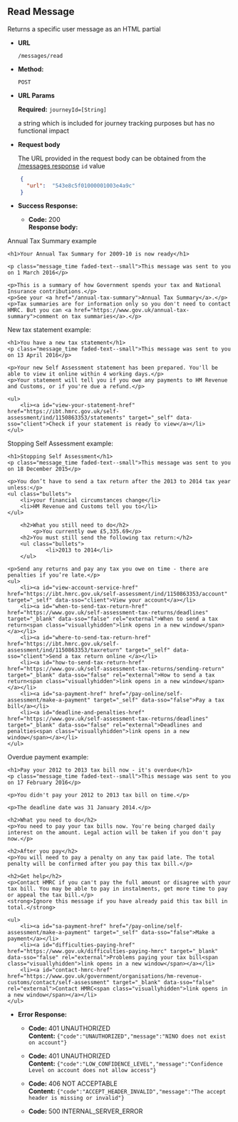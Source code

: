 Read Message
----
  Returns a specific user message as an HTML partial

* **URL**

  `/messages/read`

* **Method:**

  `POST`
  
*  **URL Params**

   **Required:**
   `journeyId=[String]`

    a string which is included for journey tracking purposes but has no functional impact

*  **Request body**

    The URL provided in the request body can be obtained from the [/messages response](docs/messages.md) ```id``` value

```json
    {
      "url":  "543e8c5f01000001003e4a9c"
    }
```

* **Success Response:**

  * **Code:** 200 <br />
    **Response body:**

Annual Tax Summary example
```hmtl
<h1>Your Annual Tax Summary for 2009-10 is now ready</h1>

<p class="message_time faded-text--small">This message was sent to you on 1 March 2016</p>

<p>This is a summary of how Government spends your tax and National Insurance contributions.</p>
<p>See your <a href="/annual-tax-summary">Annual Tax Summary</a>.</p>
<p>Tax summaries are for information only so you don't need to contact HMRC. But you can <a href="https://www.gov.uk/annual-tax-summary">comment on tax summaries</a>.</p>
```

New tax statement example:
```hmtl
<h1>You have a new tax statement</h1>
<p class="message_time faded-text--small">This message was sent to you on 13 April 2016</p>

<p>Your new Self Assessment statement has been prepared. You'll be able to view it online within 4 working days.</p>
<p>Your statement will tell you if you owe any payments to HM Revenue and Customs, or if you're due a refund.</p>

<ul>
    <li><a id="view-your-statement-href" href="https://ibt.hmrc.gov.uk/self-assessment/ind/1150863353/statements" target="_self" data-sso="client">Check if your statement is ready to view</a></li>
</ul>

```

Stopping Self Assessment example:
```hmtl
<h1>Stopping Self Assessment</h1>
<p class="message_time faded-text--small">This message was sent to you on 18 December 2015</p>

<p>You don’t have to send a tax return after the 2013 to 2014 tax year unless:</p>
<ul class="bullets">
    <li>your financial circumstances change</li>
    <li>HM Revenue and Customs tell you to</li>
</ul>

    <h2>What you still need to do</h2>
        <p>You currently owe £5,335.69</p>
    <h2>You must still send the following tax return:</h2>
    <ul class="bullets">
            <li>2013 to 2014</li>
    </ul>

<p>Send any returns and pay any tax you owe on time - there are penalties if you’re late.</p>
<ul>
    <li><a id="view-account-service-href" href="https://ibt.hmrc.gov.uk/self-assessment/ind/1150863353/account" target="_self" data-sso="client">View your account</a></li>
    <li><a id="when-to-send-tax-return-href" href="https://www.gov.uk/self-assessment-tax-returns/deadlines" target="_blank" data-sso="false" rel="external">When to send a tax return<span class="visuallyhidden">link opens in a new window</span></a></li>
    <li><a id="where-to-send-tax-return-href" href="https://ibt.hmrc.gov.uk/self-assessment/ind/1150863353/taxreturn" target="_self" data-sso="client">Send a tax return online </a></li>
    <li><a id="how-to-send-tax-return-href" href="https://www.gov.uk/self-assessment-tax-returns/sending-return" target="_blank" data-sso="false" rel="external">How to send a tax return<span class="visuallyhidden">link opens in a new window</span></a></li>
    <li><a id="sa-payment-href" href="/pay-online/self-assessment/make-a-payment" target="_self" data-sso="false">Pay a tax bill</a></li>
    <li><a id="deadline-and-penalties-href" href="https://www.gov.uk/self-assessment-tax-returns/deadlines" target="_blank" data-sso="false" rel="external">Deadlines and penalties<span class="visuallyhidden">link opens in a new window</span></a></li>
</ul>
```

Overdue payment example:
```hmtl
<h1>Pay your 2012 to 2013 tax bill now - it's overdue</h1>
<p class="message_time faded-text--small">This message was sent to you on 17 February 2016</p>

<p>You didn't pay your 2012 to 2013 tax bill on time.</p>

<p>The deadline date was 31 January 2014.</p>

<h2>What you need to do</h2>
<p>You need to pay your tax bills now. You're being charged daily interest on the amount. Legal action will be taken if you don't pay now.</p>

<h2>After you pay</h2>
<p>You will need to pay a penalty on any tax paid late. The total penalty will be confirmed after you pay this tax bill.</p>

<h2>Get help</h2>
<p>Contact HMRC if you can't pay the full amount or disagree with your tax bill. You may be able to pay in instalments, get more time to pay or appeal the tax bill.</p>
<strong>Ignore this message if you have already paid this tax bill in total.</strong>

<ul>
    <li><a id="sa-payment-href" href="/pay-online/self-assessment/make-a-payment" target="_self" data-sso="false">Make a payment</a></li>
    <li><a id="difficulties-paying-href" href="https://www.gov.uk/difficulties-paying-hmrc" target="_blank" data-sso="false" rel="external">Problems paying your tax bill<span class="visuallyhidden">link opens in a new window</span></a></li>
    <li><a id="contact-hmrc-href" href="https://www.gov.uk/government/organisations/hm-revenue-customs/contact/self-assessment" target="_blank" data-sso="false" rel="external">Contact HMRC<span class="visuallyhidden">link opens in a new window</span></a></li>
</ul>
```


* **Error Response:**

  * **Code:** 401 UNAUTHORIZED <br />
    **Content:** `{"code":"UNAUTHORIZED","message":"NINO does not exist on account"}`

  * **Code:** 401 UNAUTHORIZED <br />
    **Content:** `{"code":"LOW_CONFIDENCE_LEVEL","message":"Confidence Level on account does not allow access"}`

  * **Code:** 406 NOT ACCEPTABLE <br />
    **Content:** `{"code":"ACCEPT_HEADER_INVALID","message":"The accept header is missing or invalid"}`

  * **Code:** 500 INTERNAL_SERVER_ERROR <br />


